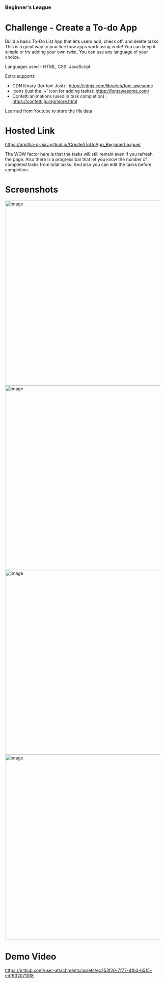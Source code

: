 ### Beginner's League

# Challenge - Create a To-do App
Build a basic To-Do List App that lets users add, check off, and delete tasks. This is a great way to practice how apps work using code! You can keep it simple or try adding your own twist. You can use any language of your choice.

Languages used - HTML, CSS, JavaScript

Extra supports 
- CDN library (for font Jost) :  https://cdnjs.com/libraries/font-awesome
- Icons (just the '+' icon for adding tasks):  https://fontawesome.com/
- Confetti animations (used in task completion) :  https://confetti.js.org/more.html

Learned from Youtube to store the file data 

# Hosted Link

https://arpitha-p-ajay.github.io/CreateAToDoApp_BeginnerLeague/

The WOW factor here is that the tasks will still remain even if you refresh the page. Also there is a progress bar that let you know the number of completed tasks from total tasks.
And also you can edit the tasks before completion.

# Screenshots

<img width="960" height="600" alt="image" src="https://github.com/user-attachments/assets/5f3c76e7-b008-4aff-8818-83257b3c14f4" />
<img width="960" height="600" alt="image" src="https://github.com/user-attachments/assets/c9a9e41b-39af-4391-9e4a-681ae630ec6a" />
<img width="960" height="600" alt="image" src="https://github.com/user-attachments/assets/dfa10043-cc23-45f6-8d32-b933e75779f2" />
<img width="960" height="600" alt="image" src="https://github.com/user-attachments/assets/0f782b05-fce4-4f9b-a1fa-4e866c45b479" />

# Demo Video 

https://github.com/user-attachments/assets/ec253f20-7f77-4fb3-b515-edf632071018



